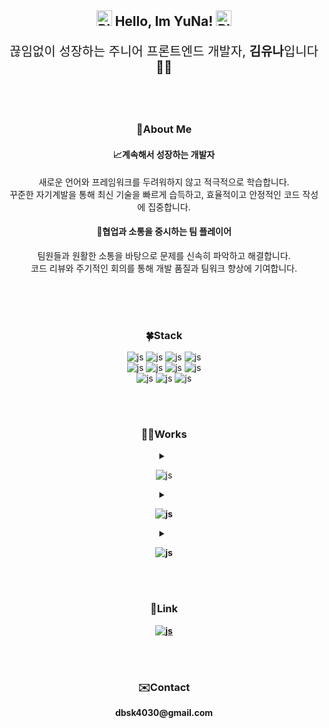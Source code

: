 <div align=center>
  <h2>
    <img src="https://raw.githubusercontent.com/Tarikul-Islam-Anik/Animated-Fluent-Emojis/master/Emojis/Smilies/Blue%20Heart.png" alt="Blue Heart" width="25" height="25" />
    Hello, Im YuNa!
    <img src="https://raw.githubusercontent.com/Tarikul-Islam-Anik/Animated-Fluent-Emojis/master/Emojis/Smilies/Blue%20Heart.png" alt="Blue Heart" width="25" height="25" />
  </h2>
  <p style="font-size: 20px">끊임없이 성장하는 주니어 프론트엔드 개발자, <b>김유나</b>입니다👩‍💻</p>
</div>
</br>
</br>
<div align=center>
  <h3>💫About Me</h3>
  <h4>📈계속해서 성장하는 개발자</h4>
  <p>새로운 언어와 프레임워크를 두려워하지 않고 적극적으로 학습합니다. </br> 꾸준한 자기계발을 통해 최신 기술을 빠르게 습득하고, 효율적이고 안정적인 코드 작성에 집중합니다.</p>
  <h4>🤝협업과 소통을 중시하는 팀 플레이어</h4>
  <p>팀원들과 원활한 소통을 바탕으로 문제를 신속히 파악하고 해결합니다. </br> 코드 리뷰와 주기적인 회의를 통해 개발 품질과 팀워크 향상에 기여합니다.</p>
  </br>
</div>
</br>
</br>
<div align=center>
  <h3>
    🍀Stack
  </h3>
</div>
<div align=center>

![js](https://img.shields.io/badge/HTML5-E34F26?style=for-the-badge&logo=html5&logoColor=white)
![js](https://img.shields.io/badge/CSS3-1572B6?style=for-the-badge&logo=css3&logoColor=white)
![js](https://img.shields.io/badge/JavaScript-F7DF1E?style=for-the-badge&logo=JavaScript&logoColor=white)
![js](https://img.shields.io/badge/TypeScript-007ACC?style=for-the-badge&logo=typescript&logoColor=white)
</br>
![js](https://img.shields.io/badge/React-20232A?style=for-the-badge&logo=react&logoColor=61DAFB)
![js](https://img.shields.io/badge/Redux-593D88?style=for-the-badge&logo=redux&logoColor=white)
![js](https://img.shields.io/badge/Node.js-43853D?style=for-the-badge&logo=node.js&logoColor=white)
![js](https://img.shields.io/badge/npm-CB3837?style=for-the-badge&logo=npm&logoColor=white)
</br>
![js](https://img.shields.io/badge/MySQL-00000F?style=for-the-badge&logo=mysql&logoColor=white)
![js](https://img.shields.io/badge/GitHub-100000?style=for-the-badge&logo=github&logoColor=white)
![js](https://img.shields.io/badge/Git-100000?style=for-the-badge&logo=git&logoColor=white)

</div>
</br>
</br>
<div align=center>
   <h3>👩‍🔧Works</h3>
</div>
<details align=center>
   <summary>

  ![js](https://img.shields.io/badge/clone_Coding-Portfolio-b9e5f9?style=for-the-badge)
     
   </summary>
   <ul align=left>
     <li><b>프로젝트명</b> : 포트폴리오 페이지 클론 코</li>
     <li><b>수행기간</b> : 2024. 12. 19 ~ 2024. 12. 24 (약 4주)</li>
     <li><b>목표</b> : HTML/CSS, JavaScript, React를 사용하여 기존 포트폴리오 페이지를 클론 코딩을 통해 반복 학습, 깃허브를 통해 배포 경험</li>
     <li><b>설계/프로세스 : HTML, CSS React</li>
       </ul> 
     </li>
   </ul>
   <a href="https://yuna-kim98.github.io/react-sample-1"><img width="947" height="539" alt="Image" src="https://github.com/user-attachments/assets/9a4edf3b-a706-4419-8e6e-c5faa7dd3a59" /></a>
 </details>
 
 <details align=center>
   <summary>
     
  ![js](https://img.shields.io/badge/Project_1-조선미녀-1bbeef?style=for-the-badge)
     
   </summary>
   <ul align=left>
     <li><b>프로젝트명</b> : 조선미녀 벤치마킹</li>
     <li><b>수행기간</b> : 2025. 03. 10 ~ 2025. 04. 04 (약 4주)</li>
     <li><b>목표</b> : HTML/CSS, JavaScript, React, Axios를 사용하여 기존 쇼핑몰 사이트의 핵심 기능을 재현하고, 토글 메뉴창, 장바구니 아이템 삭제 및 수량 조절 등 사용 중 개선이 필요한 부분을 식별하여 효율성과 사용자 경험을 개선하는 웹 서비스 구축</li>
     <li><b>설계/프로세스</b>
       <ul>
         <li>웹개발 : HTML, CSS, Sass, React, Node.js(Express)</li>
         <li>프로그래밍 언어 : Javascript</li>
         <li>API 통신 라이브러리 : Axios</li>
         <li>버전관리 : Git</li>
       </ul> 
     </li>
     <li><b>담당역할</b> : 메인 페이지, 장바구니 페이지, 결제 페이지 구현</li>
     <li>
       <b>메인 페이지</b>
       <ul>
         <li>베스트 상품 이미지 슬라이드(swiper) & 클릭 시 해당상품 상세페이지로 이동</li>
         <li>DB연동 하여 제품 정보 조회 후 상품 출력</li>
         <li>카테고리 대분류, 소분류 구현</li>
       </ul>
     </li>
     <li>
       <b>장바구니</b>
       <ul>
         <li>장바구니에 담은 상품 목록 출력</li>
         <li>상품별 개별체크 및 모두선택하여 주문 기능 구현</li>
         <li>선택된 상품의 개수 및 가격에 따른 총가격 표시</li>
         <li>일정금액 미만으로 주문 시 배송비 3,000원 추가</li>
       </ul>
     </li>
     <li>
       <b>결제 페이지</b>
       <ul>
         <li>배송지 변경 시 우편번호 검색 기능 (react-daum-postcode) & 기본배송지 지정</li>
         <li>고객정보 입력 시 유효성 체크</li>
         <li>결제 시 카카오페이 결제 진행 (카카오API)</li>
       </ul>
     </li>
     <li><b>상세내용</b> : <a href="https://github.com/Yuna-Kim98/beautyofjoseon">클릭 시 해당 프로젝트 깃허브 페이지로 이동합니다.</a></li>
     <li>
       <b>시연 영상</b>(이미지 클릭 시 유튜브로 이동합니다)</br>
       <a href="https://www.youtube.com/watch?v=KgK-92H-4kg"><img width="765" height="424" alt="Image" src="https://github.com/user-attachments/assets/d574578a-67d1-46fd-86ca-b5ab68e64060" /></a>
     </li>
   </ul>
 </details>

 <details align=center>
   <summary>
     
  ![js](https://img.shields.io/badge/Project_2-JinAir-1bbeef?style=for-the-badge)
     
   </summary>
   <ul align=left>
     <li><b>프로젝트명</b> : JinAir 벤치마킹</li>
     <li><b>수행기간</b> : 2025. 03. 24 ~ 2025. 04. 28 (약 4주)</li>
     <li><b>목표</b>
      <ul>
        <li>HTML/CSS, JavaScript, React, Node.js(Express), MySQL, Axios를 활용한 개발</li>
        <li>항공 예매 사이트의 날짜 선택용 캘린더, 좌석 선택 시각화, 항공편 최저가 시각화 차트, 관리자용 항공편 등록 시스템 등을 구현하여 사용자 및 운영자의 편의성 강화</li>
      </ul>
     </li>
     <li><b>설계/프로세스</b>
       <ul>
         <li>웹개발 : HTML, CSS, SCSS, React, Redux, Node.js(Express)</li>
         <li>프로그래밍 언어 : Javascript</li>
         <li>API 통신 라이브러리 : Axios</li>
         <li>버전관리 : Git</li>
       </ul> 
     </li>
     <li><b>담당역할</b> : 항공권 예약 페이지 구현(항공권 선택, 탑승객 정보 입력, 좌석 선택 기능 등)</li>
     <li>
       <b>항공권 선택 페이지</b>
       <ul>
         <li>메인 페이지 항공권 조회 버튼 클릭 시 항공편 선택 페이지로 이동</li>
         <li>해당 일자의 항공권 정보 및 리스트 노출</li>
         <li>항공 일자 목록 좌우 방향 버튼 클릭 시 선택된 날짜 기준 일주일 전 후로 이동</li>
         <li>선택한 일자에 운항 정보 없을 시 알림창 노출</li>
         <li>항공편 미선택 상태일 때 [오는 편 선택] 또는 [탑승객 정보 입력] 버튼 클릭 시 유효성 체크 알림창 노출</li>
         <li>항공편 선택 시 [오는 편 선택] 또는 [탑승객 정보 입력] 버튼 활성화</li>
       </ul>
     </li>
     <li>
       <b>탑승객 정보 입력 페이지(탑승객 유형별 정보 입력폼)</b>
       <ul>
         <li>항공권 조회 시 선택한 탑승객 인원 수/유형별 정보 폼 생성</li>
         <li>탑승객 정보 없이 [다음 단계] 버튼 클릭 시 유효성 체크 진행</li>
       </ul>
     </li>
     <li>
       <b>좌석 선택 페이지</b>
       <ul>
         <li>항공편 선택 페이지에서 베이직/프리미엄 선택에 따라 좌석 선택 페이지 다르게 노출</li>
         <li>페이지 좌측에 탑승자와 선택한 좌석 정보 노출</li>
         <li>좌석 미선택, 선택 불가능 좌석 선택, 예매 매수 초과 시 알림창 노출</li>
         <li>좌석 선택 후 [신청하기] 또는 [나중에 선택] 버튼 클릭 시 결제 페이지로 이동</li>
       </ul>
     </li>
     <li><b>상세내용</b> : <a href="https://github.com/Yuna-Kim98/jinAir">클릭 시 해당 프로젝트 깃허브 페이지로 이동합니다.</a></li>
     <li>
       <b>시연 영상</b>(이미지 클릭 시 유튜브로 이동합니다)</br>
       <a href="https://www.youtube.com/watch?v=fy4xuwWGOhA"><img width="521" height="292" alt="Image" src="https://github.com/user-attachments/assets/47aa6e97-897d-4ea0-a5c0-ced1c083c844" /></a>
     </li>
   </ul>
 </details>
 
</br>
</br>
<div align=center>
   <h3>🔗Link</h3>

 <a href='https://www.notion.so/Front-End-Study-11efb98e736680acaca3f1114bbcce70'>![js](https://img.shields.io/badge/Notion-384f7a?style=for-the-badge&logo=notion&logoColor=white)</a>
</div>

</br>
</br>
<div align=center>
   <h3>✉️Contact</h3>
  <p>dbsk4030@gmail.com</p>
</div>
